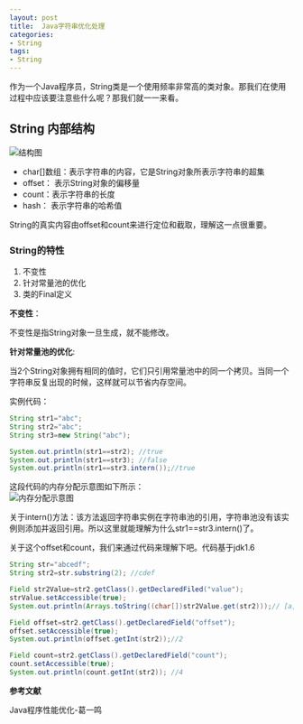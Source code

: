 ```yaml
---
layout: post
title:  Java字符串优化处理
categories:
- String
tags:
- String
---
```


作为一个Java程序员，String类是一个使用频率非常高的类对象。那我们在使用过程中应该要注意些什么呢？那我们就一一来看。

## String 内部结构

![结构图](http://wentaotang.github.io/images/String-struct.png)

- char[]数组：表示字符串的内容，它是String对象所表示字符串的超集
- offset： 表示String对象的偏移量
- count：表示字符串的长度
- hash： 表示字符串的哈希值

String的真实内容由offset和count来进行定位和截取，理解这一点很重要。

### String的特性

1. 不变性
2. 针对常量池的优化
3. 类的Final定义

**不变性**：   

不变性是指String对象一旦生成，就不能修改。

**针对常量池的优化**:   

当2个String对象拥有相同的值时，它们只引用常量池中的同一个拷贝。当同一个字符串反复出现的时候，这样就可以节省内存空间。

实例代码：

```java
String str1="abc";
String str2="abc";
String str3=new String("abc");

System.out.println(str1==str2); //true
System.out.println(str1==str3); //false
System.out.println(str1==str3.intern());//true
```
这段代码的内存分配示意图如下所示：  
![内存分配示意图](http://wentaotang.github.io/images/allocate.png)

关于intern()方法：该方法返回字符串实例在字符串池的引用，字符串池没有该实例则添加并返回引用。所以这里就能理解为什么str1==str3.intern()了。


关于这个offset和count，我们来通过代码来理解下吧。代码基于jdk1.6  

```java
String str="abcedf";
String str2=str.substring(2); //cdef

Field str2Value=str2.getClass().getDeclaredFiled("value");
strValue.setAccessible(true);
System.out.println(Arrays.toString((char[])str2Value.get(str2)));// [a, b, c, d, e, f]

Field offset=str2.getClass().getDeclaredField("offset");
offset.setAccessible(true);
System.out.println(offset.getInt(str2));//2

Field count=str2.getClass().getDeclaredField("count");
count.setAccessible(true);
System.out.println(count.getInt(str2)); //4
```



**参考文献**  

Java程序性能优化-葛一鸣